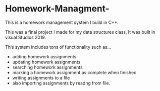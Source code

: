 # Homework-Managment-
This is a homework management system I build in C++.

This was a final project I made for my data structures class, It was built in visual Studios 2019.

This system includes tons of functionality such as...
  - adding homework assignments 
  - updating homework assignments 
  - searching homework assignments
  - marking a homework assignment as complete when finished 
  - writing assignments to a file 
  - also importing assignments by readng from file.
